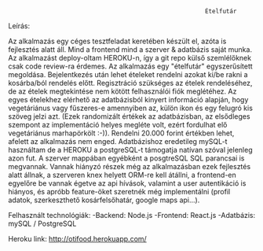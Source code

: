                                                             Ételfutár

Leírás:

Az alkalmazás egy céges tesztfeladat keretében készült el, azóta is fejlesztés alatt áll. Mind a frontend mind a szerver & adatbázis saját munka. Az alkalmazást deploy-oltam HEROKU-n, így a git repo külső szemlélőknek csak code review-ra érdemes. Az alkalmazás egy "ételfutár" egyszerűsített megoldása. Bejelentkezés után lehet ételeket rendelni azokat ki/be rakni a kosárba/ból rendelés előtt. Regisztráció szükséges az ételek rendeléséhez, de az ételek megtekintése nem kötött felhasználói fiók meglétéhez. Az egyes ételekhez elérhető az adatbázisból kinyert információ alapján, hogy vegetáriánus vagy fűszeres-e amennyiben az, külön ikon és egy felugró kis szöveg jelzi azt. (Ezek randomizált értékek az adatbázisban, az elsődleges szempont az implementáció helyes megléte volt, ezért fordulhat elő vegetáriánus marhapörkölt :-)). Rendelni 20.000 forint értékben lehet, afelett az alkalmazás nem enged. Adatbázishoz eredetileg mySQL-t használtam de a HEROKU a postgreSQL-t támogatja natívan szóval jelenleg azon fut. A szerver mappában egyébként a posgtreSQL SQL parancsai is megvannak. Vannak hiányzó részek még az alkalmazásban ezek fejlesztés alatt állnak, a szerveren knex helyett ORM-re kell átállni, a frontend-en egyelőre be vannak égetve az api hívások, valamint a user autentikáció is hiányos, és apróbb feature-öket szeretnék még implementálni (profil adatok, szerkeszthető kosárfelsőhatár, google maps api...).

Felhasznált technológiák:
-Backend: Node.js
-Frontend: React.js
-Adatbázis: mySQL / PostgreSQL

Heroku link: http://otifood.herokuapp.com/
